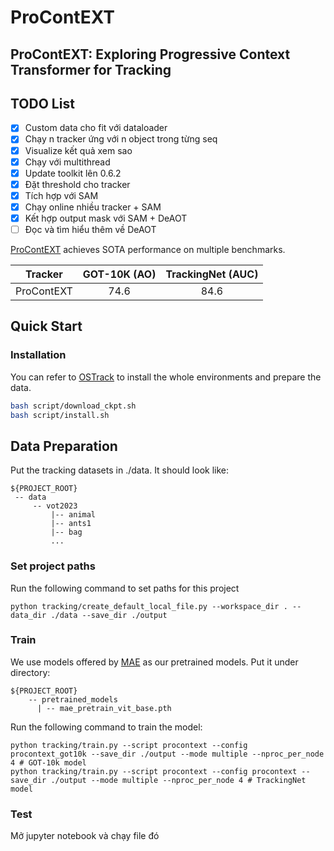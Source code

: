 # ProContEXT

## ProContEXT: Exploring Progressive Context Transformer for Tracking

## TODO List
- [x] Custom data cho fit với dataloader
- [x] Chạy n tracker ứng với n object trong từng seq
- [x] Visualize kết quả xem sao
- [x] Chạy với multithread
- [x] Update toolkit lên 0.6.2
- [x] Đặt threshold cho tracker
- [x] Tích hợp với SAM
- [x] Chạy online nhiều tracker + SAM
- [x] Kết hợp output mask với SAM + DeAOT
- [ ] Đọc và tìm hiểu thêm về DeAOT

[ProContEXT](https://arxiv.org/abs/2210.15511) achieves SOTA performance on multiple benchmarks.

| Tracker     | GOT-10K (AO) | TrackingNet (AUC) |
|:-----------:|:------------:|:-----------:|
| ProContEXT | 74.6         | 84.6        |


## Quick Start

### Installation
You can refer to [OSTrack](https://github.com/botaoye/OSTrack) to install the whole environments and prepare the data.


```bash
bash script/download_ckpt.sh
bash script/install.sh
```

## Data Preparation
Put the tracking datasets in ./data. It should look like:
   ```
   ${PROJECT_ROOT}
    -- data
        -- vot2023
            |-- animal
            |-- ants1
            |-- bag
            ...
   ```


### Set project paths
Run the following command to set paths for this project
```
python tracking/create_default_local_file.py --workspace_dir . --data_dir ./data --save_dir ./output
```
### Train
We use models offered by [MAE](https://dl.fbaipublicfiles.com/mae/pretrain/mae_pretrain_vit_base.pth) as our pretrained models. Put it under directory:
```
${PROJECT_ROOT}
    -- pretrained_models
      | -- mae_pretrain_vit_base.pth
```
Run the following command to train the model:
```shell
python tracking/train.py --script procontext --config procontext_got10k --save_dir ./output --mode multiple --nproc_per_node 4 # GOT-10k model
python tracking/train.py --script procontext --config procontext --save_dir ./output --mode multiple --nproc_per_node 4 # TrackingNet model
```

### Test
Mở jupyter notebook và chạy file đó

